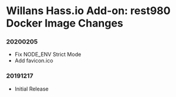 # Willans Hass.io Add-on: rest980 Docker Image Changes

### 20200205
- Fix NODE_ENV Strict Mode
- Add favicon.ico

### 20191217

- Initial Release